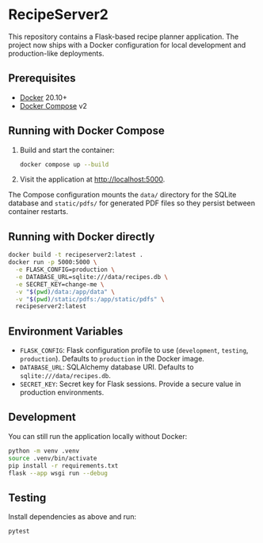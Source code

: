 # RecipeServer2

This repository contains a Flask-based recipe planner application. The project now ships with a Docker configuration for local development and production-like deployments.

## Prerequisites

- [Docker](https://www.docker.com/) 20.10+
- [Docker Compose](https://docs.docker.com/compose/) v2

## Running with Docker Compose

1. Build and start the container:
   ```bash
   docker compose up --build
   ```
2. Visit the application at [http://localhost:5000](http://localhost:5000).

The Compose configuration mounts the `data/` directory for the SQLite database and `static/pdfs/` for generated PDF files so they persist between container restarts.

## Running with Docker directly

```bash
docker build -t recipeserver2:latest .
docker run -p 5000:5000 \
  -e FLASK_CONFIG=production \
  -e DATABASE_URL=sqlite:///data/recipes.db \
  -e SECRET_KEY=change-me \
  -v "$(pwd)/data:/app/data" \
  -v "$(pwd)/static/pdfs:/app/static/pdfs" \
  recipeserver2:latest
```

## Environment Variables

- `FLASK_CONFIG`: Flask configuration profile to use (`development`, `testing`, `production`). Defaults to `production` in the Docker image.
- `DATABASE_URL`: SQLAlchemy database URI. Defaults to `sqlite:///data/recipes.db`.
- `SECRET_KEY`: Secret key for Flask sessions. Provide a secure value in production environments.

## Development

You can still run the application locally without Docker:

```bash
python -m venv .venv
source .venv/bin/activate
pip install -r requirements.txt
flask --app wsgi run --debug
```

## Testing

Install dependencies as above and run:

```bash
pytest
```
